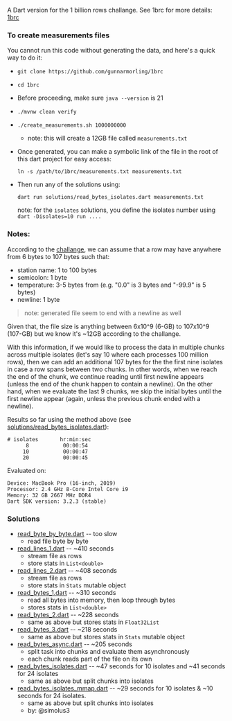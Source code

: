 A Dart version for the 1 billion rows challange. See 1brc for more details: [1brc][]


### To create measurements files 
You cannot run this code without generating the data, and here's a quick way to do it:
- `git clone https://github.com/gunnarmorling/1brc`
- `cd 1brc`
- Before proceeding, make sure `java --version` is 21
- `./mvnw clean verify`
- `./create_measurements.sh 1000000000`
    - note: this will create a 12GB file called `measurements.txt`
- Once generated, you can make a symbolic link of the file in the root of this dart project for easy access:
    ```
    ln -s /path/to/1brc/measurements.txt measurements.txt
    ```

- Then run any of the solutions using: 
    ```
    dart run solutions/read_bytes_isolates.dart measurements.txt
    ```
    note: for the `isolates` solutions, you define the isolates number using `dart -Disolates=10 run ....` 

### Notes:
According to the [challange][1brc], we can assume that a row may have anywhere from 6 bytes to 107 bytes such that:

- station name: 1 to 100 bytes
- semicolon: 1 byte
- temperature: 3-5 bytes from (e.g. "0.0" is 3 bytes and "-99.9" is 5 bytes)
- newline: 1 byte 

> note: generated file seem to end with a newline as well

Given that, the file size is anything between 6x10^9 (6-GB) to 107x10^9 (107-GB) but we know it's ~12GB according to the challange.

With this information, if we would like to process the data in multiple chunks across multiple isolates (let's say 10 where each processes 100 million rows), then we can add an additional 107 bytes for the the first nine isolates in case a row spans between two chunks. In other words, when we reach the end of the chunk, we continue reading until first newline appears (unless the end of the chunk happen to contain a newline). On the other hand, when we evaluate the last 9 chunks, we skip the initial bytes until the first newline appear (again, unless the previous chunk ended with a newline).


Results so far using the method above (see [solutions/read_bytes_isolates.dart](solutions/read_bytes_isolates.dart)):
```
# isolates       hr:min:sec
      8           00:00:54
     10           00:00:47
     20           00:00:45
```

Evaluated on:
```
Device: MacBook Pro (16-inch, 2019)
Processor: 2.4 GHz 8-Core Intel Core i9
Memory: 32 GB 2667 MHz DDR4
Dart SDK version: 3.2.3 (stable) 
```



### Solutions
- [read_byte_by_byte.dart](solutions/read_byte_by_byte.dart) -- too slow
    - read file byte by byte
 - [read_lines_1.dart](solutions/read_lines_1.dart) -- ~410 seconds 
    - stream file as rows 
    - store stats in `List<double>`
 - [read_lines_2.dart](solutions/read_lines_2.dart) -- ~408 seconds 
    - stream file as rows 
    - store stats in `Stats` mutable object
- [read_bytes_1.dart](solutions/read_bytes_1.dart) -- ~310 seconds
    - read all bytes into memory, then loop through bytes
    - stores stats in `List<double>`
- [read_bytes_2.dart](solutions/read_bytes_2.dart) -- ~228 seconds
    - same as above but stores stats in `Float32List`
- [read_bytes_3.dart](solutions/read_bytes_3.dart) -- ~218 seconds
    - same as above but stores stats in `Stats` mutable object
- [read_bytes_async.dart](solutions/read_bytes_async.dart) -- ~205 seconds
    - split task into chunks and evaluate them asynchronously
    - each chunk reads part of the file on its own
- [read_bytes_isolates.dart](solutions/read_bytes_async.dart) -- ~47 seconds for 10 isolates and ~41 seconds for 24 isolates
    - same as above but split chunks into isolates
- [read_bytes_isolates_mmap.dart](solutions/read_bytes_async.dart) -- ~29 seconds for 10 isolates &  ~10 seconds for 24 isolates.
    - same as above but split chunks into isolates
    - by: @simolus3

<!-- Ref -->
[1brc]: https://github.com/gunnarmorling/1brc


